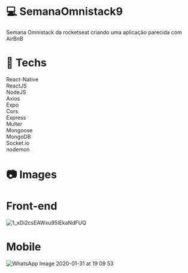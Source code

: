# :computer: SemanaOmnistack9
Semana Omnistack da rocketseat criando uma aplicação parecida com AirBnB

# :rocket: Techs
React-Native <br/>
ReactJS<br/>
NodeJS<br/>
Axios<br/>
Expo<br/>
Cors<br/>
Express<br/>
Multer<br/>
Mongoose<br/>
MongoDB<br/>
Socket.io<br/>
nodemon<br/>

# :camera: Images

# Front-end

![1_xDi2csEAWxu95IEkaNdFUQ](https://user-images.githubusercontent.com/37390930/73579022-f454c700-445f-11ea-979b-0047ead83415.png)

# Mobile

![WhatsApp Image 2020-01-31 at 19 09 53](https://user-images.githubusercontent.com/37390930/73579047-13535900-4460-11ea-8216-d4df6f3e405a.jpeg)



